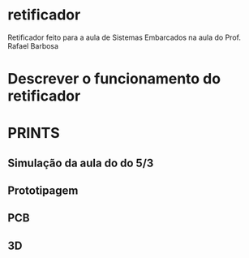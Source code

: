 # retificador
Retificador feito para a aula de Sistemas Embarcados na aula do Prof. Rafael Barbosa 

# Descrever o funcionamento do retificador 

# PRINTS
## Simulação da aula do do 5/3 
## Prototipagem
## PCB 
## 3D
